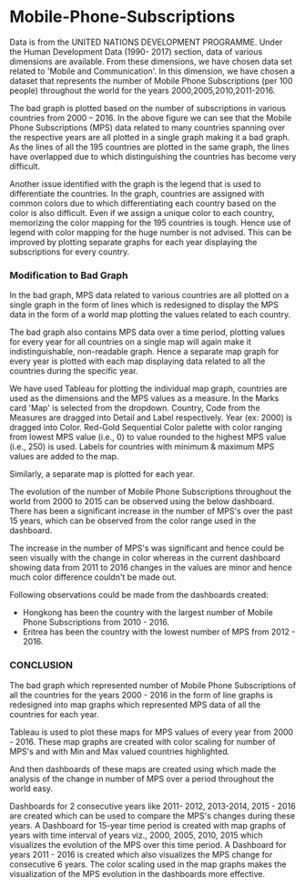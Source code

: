 # Mobile-Phone-Subscriptions

Data is from the UNITED NATIONS DEVELOPMENT PROGRAMME. Under the Human Development Data (1990- 2017) section, data of various dimensions are available. From these dimensions, we have chosen data set related to &#39;Mobile and Communication&#39;. In this dimension, we have chosen a dataset that represents the number of Mobile Phone Subscriptions (per 100 people) throughout the world for the years 2000,2005,2010,2011-2016.

The bad graph is plotted based on the number of subscriptions in various countries from 2000 – 2016. In the above figure we can see that the Mobile Phone Subscriptions (MPS) data related to many countries spanning over the respective years are all plotted in a single graph making it a bad graph. As the lines of all the 195 countries are plotted in the same graph, the lines have overlapped due to which distinguishing the countries has become very difficult.

Another issue identified with the graph is the legend that is used to differentiate the countries. In the graph, countries are assigned with common colors due to which differentiating each country based on the color is also difficult. Even if we assign a unique color to each country, memorizing the color mapping for the 195 countries is tough. Hence use of legend with color mapping for the huge number is not advised. This can be improved by plotting separate graphs for each year displaying the subscriptions for every country.

### Modification to Bad Graph

In the bad graph, MPS data related to various countries are all plotted on a single graph in the form of lines which is redesigned to display the MPS data in the form of a world map plotting the values related to each country.

The bad graph also contains MPS data over a time period, plotting values for every year for all countries on a single map will again make it indistinguishable, non-readable graph. Hence a separate map graph for every year is plotted with each map displaying data related to all the countries during the specific year.

We have used Tableau for plotting the individual map graph, countries are used as the dimensions and the MPS values as a measure. In the Marks card &#39;Map&#39; is selected from the dropdown. Country, Code from the Measures are dragged into Detail and Label respectively. Year (ex: 2000) is dragged into Color. Red-Gold Sequential Color palette with color ranging from lowest MPS value (i.e., 0) to value rounded to the highest MPS value (i.e., 250) is used. Labels for countries with minimum &amp; maximum MPS values are added to the map.

Similarly, a separate map is plotted for each year.

The evolution of the number of Mobile Phone Subscriptions throughout the world from 2000 to 2015 can be observed using the below dashboard. There has been a significant increase in the number of MPS&#39;s over the past 15 years, which can be observed from the color range used in the dashboard.

The increase in the number of MPS&#39;s was significant and hence could be seen visually with the change in color whereas in the current dashboard showing data from 2011 to 2016 changes in the values are minor and hence much color difference couldn&#39;t be made out.

Following observations could be made from the dashboards created:

- Hongkong has been the country with the largest number of Mobile Phone Subscriptions from 2010 - 2016.
- Eritrea has been the country with the lowest number of MPS from 2012 - 2016.

### CONCLUSION

The bad graph which represented number of Mobile Phone Subscriptions of all the countries for the years 2000 - 2016 in the form of line graphs is redesigned into map graphs which represented MPS data of all the countries for each year.

Tableau is used to plot these maps for MPS values of every year from 2000 - 2016. These map graphs are created with color scaling for number of MPS&#39;s and with Min and Max valued countries highlighted.

And then dashboards of these maps are created using which made the analysis of the change in number of MPS over a period throughout the world easy.

Dashboards for 2 consecutive years like 2011- 2012, 2013-2014, 2015 - 2016 are created which can be used to compare the MPS&#39;s changes during these years. A Dashboard for 15-year time period is created with map graphs of years with time interval of years viz., 2000, 2005, 2010, 2015 which visualizes the evolution of the MPS over this time period. A Dashboard for years 2011 - 2016 is created which also visualizes the MPS change for consecutive 6 years. The color scaling used in the map graphs makes the visualization of the MPS evolution in the dashboards more effective.

